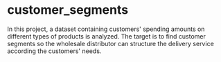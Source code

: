 # customer_segments
In this project, a dataset containing customers' spending amounts on different types of products is analyzed. The target is to find customer segments so the wholesale distributor can structure the delivery service according the customers' needs.
